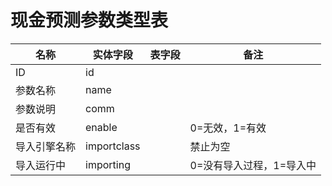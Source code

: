 # 现金预测参数类型表


|    名称     |    实体字段  | 表字段 |            备注       |
|-------------|-------------|-------|-----------------------|
|ID           |id           |       ||
|参数名称      |name         |       ||
|参数说明      |comm         |       | |
|是否有效      |enable       |       |0=无效，1=有效|
|导入引擎名称  |importclass  |       |禁止为空|
|导入运行中    |importing    |       |0=没有导入过程，1=导入中|
























































